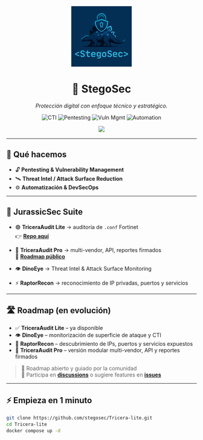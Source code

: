 <!-- HERO -->
<div align="center">
  <img src="brand_logo.png" width="160" alt="StegoSec logo"/><br/>
  <h1>🦖 StegoSec</h1>
  <p><em>Protección digital con enfoque técnico y estratégico.</em></p>

  <!-- Badges -->
  <p>
    <img alt="CTI" src="https://img.shields.io/badge/CTI-Threat%20Intel-111827?labelColor=0f172a&logo=protonvpn&logoColor=white&style=for-the-badge">
    <img alt="Pentesting" src="https://img.shields.io/badge/Pentesting-Offensive-111827?labelColor=0f172a&logo=apachekylin&logoColor=white&style=for-the-badge">
    <img alt="Vuln Mgmt" src="https://img.shields.io/badge/Vuln%20Mgmt-Prioritization-111827?labelColor=0f172a&logo=datadog&logoColor=white&style=for-the-badge">
    <img alt="Automation" src="https://img.shields.io/badge/Automation-DevSecOps-111827?labelColor=0f172a&logo=githubactions&logoColor=white&style=for-the-badge">
  </p>

  <a href="https://stegosec.com">
    <img src="https://img.shields.io/badge/🌐-Visita%20nuestra%20web-0f172a?style=for-the-badge&logo=googlechrome&logoColor=white">
  </a>
</div>

---

## 🚀 Qué hacemos

- 🔓 **Pentesting & Vulnerability Management**  
- 🛰️ **Threat Intel / Attack Surface Reduction**  
- ⚙️ **Automatización & DevSecOps**

---

## 🦖 JurassicSec Suite

- 🟢 **TriceraAudit Lite** → auditoría de `.conf` Fortinet  
  👉 [**Repo aquí**](https://github.com/stegosec/Tricera-lite)  

- 🔴 **TriceraAudit Pro** → multi-vendor, API, reportes firmados  
  📌 [**Roadmap público**](#)  

- 👁️ **DinoEye** → Threat Intel & Attack Surface Monitoring  

- ⚡ **RaptorRecon** → reconocimiento de IP privadas, puertos y servicios  

---

## 🛣️ Roadmap (en evolución)

- ✅ **TriceraAudit Lite** – ya disponible  
- 👁️ **DinoEye** – monitorización de superficie de ataque y CTI  
- 🦖 **RaptorRecon** – descubrimiento de IPs, puertos y servicios expuestos  
- 🎯 **TriceraAudit Pro** – versión modular multi-vendor, API y reportes firmados  

> 🚀 Roadmap abierto y guiado por la comunidad  
> 💬 Participa en [**discussions**](#) o sugiere features en [**issues**](#)

---

## ⚡ Empieza en 1 minuto

```bash
git clone https://github.com/stegosec/Tricera-lite.git
cd Tricera-lite
docker compose up -d

